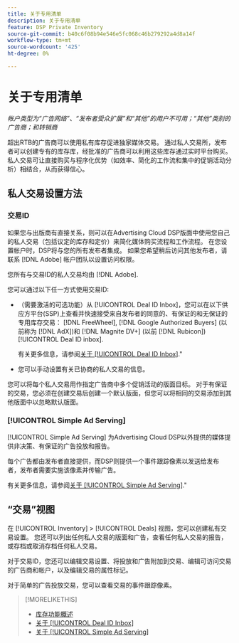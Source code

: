 ```yaml
---
title: 关于专用清单
description: 关于专用清单
feature: DSP Private Inventory
source-git-commit: b40c6f08b94e546e5fc068c46b279292a4d8a14f
workflow-type: tm+mt
source-wordcount: '425'
ht-degree: 0%

---
```


# 关于专用清单

*帐户类型为“广告网络”、“发布者受众扩展”和“其他”的用户不可用；“其他”类别的广告商；和转销商*

超出RTB的广告商可以使用私有库存促进独家媒体交易。 通过私人交易所，发布者可以创建专有的库存库，经批准的广告商可以利用这些库存通过实时平台购买。 私人交易可让直接购买与程序化优势（如效率、简化的工作流和集中的促销活动分析）相结合，从而获得信心。

## 私人交易设置方法

### 交易ID

如果您与出版商有直接关系，则可以在Advertising Cloud DSP版面中使用您自己的私人交易（包括议定的库存和定价）来简化媒体购买流程和工作流程。 在您设置帐户时，DSP将与您的所有发布者集成。 如果您希望稍后访问其他发布者，请联系 [!DNL Adobe] 帐户团队以设置访问权限。 <!-- + sentence from Ramey? (no longer here) about how we certify the publishers -->

您所有与交易ID的私人交易均由 [!DNL Adobe].

您可以通过以下任一方式使用交易ID:

* （需要激活的可选功能）从 [!UICONTROL Deal ID Inbox]，您可以在以下供应方平台(SSP)上查看并快速接受来自发布者的同意的、有保证的和无保证的专用库存交易： [!DNL FreeWheel], [!DNL Google Authorized Buyers] (以前称为 [!DNL AdX])和 [!DNL Magnite DV+] (以前 [!DNL Rubicon]) [!UICONTROL Deal ID inbox].

   有关更多信息，请参阅[关于 [!UICONTROL Deal ID Inbox]](deal-id-inbox-about.md).&quot;

* 您可以手动设置有关已协商的私人交易的信息。

您可以将每个私人交易用作指定广告商中多个促销活动的版面目标。 对于有保证的交易，您必须在创建交易后创建一个默认版面，但您可以将相同的交易添加到其他版面中以忽略默认版面。

### [!UICONTROL Simple Ad Serving]

[!UICONTROL Simple Ad Serving] 为Advertising Cloud DSP以外提供的媒体提供非决策、有保证的广告投放和报告。

每个广告都由发布者直接提供，而DSP则提供一个事件跟踪像素以发送给发布者，发布者需要实施该像素并传输广告。

有关更多信息，请参阅[关于 [!UICONTROL Simple Ad Serving]](simple-deal-about.md).&quot;

## “交易”视图

在 [!UICONTROL Inventory] > [!UICONTROL Deals] 视图，您可以创建私有交易设置。 您还可以列出任何私人交易的版面和广告，查看任何私人交易的报告，或存档或取消存档任何私人交易。

对于交易ID，您还可以编辑交易设置、将投放和广告附加到交易、编辑可访问交易的广告商和帐户，以及编辑交易的属性标记。

对于简单的广告投放交易，您可以查看交易的事件跟踪像素。

>[!MORELIKETHIS]
>
>* [库存功能概述](/help/dsp/inventory/inventory-overview.md)
>* [关于 [!UICONTROL Deal ID Inbox]](/help/dsp/inventory/deal-id-inbox-about.md)
>* [关于 [!UICONTROL Simple Ad Serving]](simple-deal-about.md)

